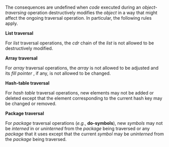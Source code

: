  

The consequences are undefined when *code* executed during an *object-traversing* operation destructively modifies the *object* in a way that might affect the ongoing traversal operation. In particular, the following rules apply. 

**List traversal** 

For *list* traversal operations, the *cdr* chain of the *list* is not allowed to be destructively modified. 

**Array traversal** 

For *array* traversal operations, the *array* is not allowed to be adjusted and its *fill pointer* , if any, is not allowed to be changed. 

**Hash-table traversal** 

For *hash table* traversal operations, new elements may not be added or deleted except that the element corresponding to the current hash key may be changed or removed. 

**Package traversal** 

For *package* traversal operations (*e.g.*, **do-symbols**), new *symbols* may not be *interned* in or *uninterned* from the *package* being traversed or any *package* that it uses except that the current *symbol* may be *uninterned* from the *package* being traversed.  



